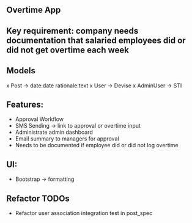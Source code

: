## Overtime App

## Key requirement: company needs documentation that salaried employees did or did not get overtime each week

## Models
 x Post -> date:date rationale:text
 x User -> Devise
 x AdminUser -> STI

## Features:
- Approval Workflow
- SMS Sending -> link to approval or overtime input
- Administrate admin dashboard
- Email summary to managers for approval
- Needs to be documented if employee did or did not log overtime

## UI:
 - Bootstrap -> formatting

## Refactor TODOs
 - Refactor user association integration test in post_spec
